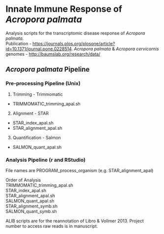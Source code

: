 # Innate Immune Response of *Acropora palmata*
Analysis scripts for the transcriptomic disease response of *Acropora palmata*.  
Publication - https://journals.plos.org/plosone/article?id=10.1371/journal.pone.0228514. 
*Acropora palmata* & *Acropora cervicornis* genomes - http://baumslab.org/research/data/  

## *Acropora palmata* Pipeline  
### Pre-processing Pipeline (Unix)
1. Trimming - Trimmomatic    
- TRIMMOMATIC_trimming_apal.sh  
2. Alignment - STAR   
- STAR_index_apal.sh  
- STAR_alignment_apal.sh  
3. Quantification - Salmon  
- SALMON_quant_apal.sh  

### Analysis Pipeline (r and RStudio)




File names are PROGRAM_process_organism (e.g. STAR_alignment_apal)

Order of Analysis \
TRIMMOMATIC_trimming_apal.sh \
STAR_index_apal.sh \
STAR_alignment_apal.sh \
SALMON_quant_apal.sh \
STAR_alignment_symb.sh \
SALMON_quant_symb.sh



ALIB scripts are for the reannotation of Libro & Vollmer 2013. Project number to access raw reads is in manuscript.
